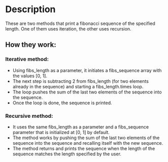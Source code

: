 # Description
These are two methods that print a fibonacci sequence of the specified length. One of them uses iteration, the other uses recursion.

## How they work:

### Iterative method:
- Using fibs_length as a parameter, it initiates a fibs_sequence array with the values [0, 1]. 
- The next step is subtracting 2 from fibs_length (for two elements already in the sequence) and starting a fibs_length.times loop.
- The loop pushes the sum of the last two elements of the sequence into the sequence.
- Once the loop is done, the sequence is printed.

### Recursive method:
- It uses the same fibs_length as a parameter and a fibs_sequence parameter that is initialized at [0, 1] by default.
- The method works by pushing the sum of the last two elements of the sequence into the sequence and recalling itself with the new sequence.
- The method returns and prints the sequence when the length of the sequence matches the length specified by the user.
